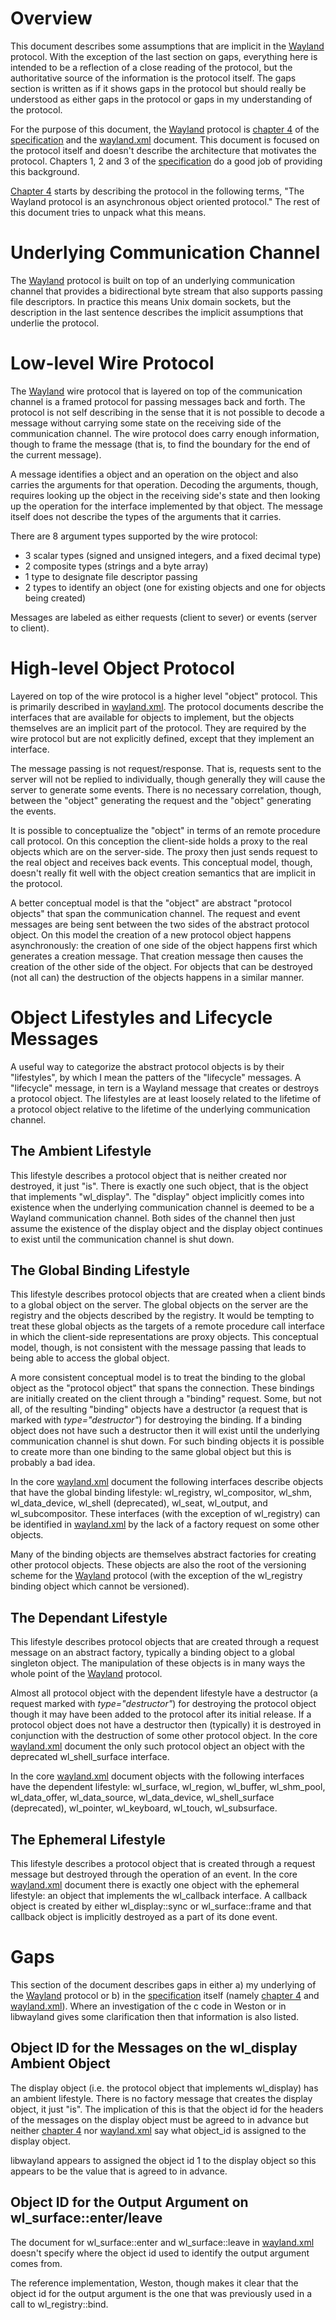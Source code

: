 # Overview

This document describes some assumptions that are implicit in the [Wayland]
protocol. With the exception of the last section on gaps, everything here is
intended to be a reflection of a close reading of the protocol, but the
authoritative source of the information is the protocol itself. The gaps section
is written as if it shows gaps in the protocol but should really be understood
as either gaps in the protocol or gaps in my understanding of the protocol.

For the purpose of this document, the [Wayland] protocol is [chapter 4] of the
[specification] and the [wayland.xml] document. This document is focused on the
protocol itself and doesn't describe the architecture that motivates the
protocol. Chapters 1, 2 and 3 of the [specification] do a good job of providing
this background.

[Chapter 4][chapter 4] starts by describing the protocol in the following terms,
"The Wayland protocol is an asynchronous object oriented protocol." The rest of
this document tries to unpack what this means.

[Wayland]: https://wayland.freedesktop.org/
[chapter 4]: https://wayland.freedesktop.org/docs/html/ch04.html
[specification]: https://wayland.freedesktop.org/docs/html/
[wayland.xml]: ../protocol/wayland.xml

# Underlying Communication Channel

The [Wayland] protocol is built on top of an underlying communication channel
that provides a bidirectional byte stream that also supports passing file
descriptors.  In practice this means Unix domain sockets, but the description in
the last sentence describes the implicit assumptions that underlie the protocol.

# Low-level Wire Protocol

The [Wayland] wire protocol that is layered on top of the communication channel
is a framed protocol for passing messages back and forth. The protocol is not
self describing in the sense that it is not possible to decode a message without
carrying some state on the receiving side of the communication channel. The wire
protocol does carry enough information, though to frame the message (that is, to
find the boundary for the end of the current message).

A message identifies a object and an operation on the object and also carries
the arguments for that operation. Decoding the arguments, though, requires
looking up the object in the receiving side's state and then looking up the
operation for the interface implemented by that object. The message itself does
not describe the types of the arguments that it carries.

There are 8 argument types supported by the wire protocol:

* 3 scalar types (signed and unsigned integers, and a fixed decimal type)
* 2 composite types (strings and a byte array)
* 1 type to designate file descriptor passing
* 2 types to identify an object (one for existing objects and one for objects
  being created)

Messages are labeled as either requests (client to sever) or events (server to
client).

# High-level Object Protocol

Layered on top of the wire protocol is a higher level "object" protocol. This is
primarily described in [wayland.xml]. The protocol documents describe the
interfaces that are available for objects to implement, but the objects
themselves are an implicit part of the protocol. They are required by the wire
protocol but are not explicitly defined, except that they implement an
interface.

The message passing is not request/response. That is, requests sent to the
server will not be replied to individually, though generally they will cause the
server to generate some events. There is no necessary correlation, though,
between the "object" generating the request and the "object" generating the
events.

It is possible to conceptualize the "object" in terms of an remote procedure
call protocol. On this conception the client-side holds a proxy to the real
objects which are on the server-side. The proxy then just sends request to the
real object and receives back events. This conceptual model, though, doesn't
really fit well with the object creation semantics that are implicit in the
protocol.

A better conceptual model is that the "object" are abstract "protocol objects"
that span the communication channel. The request and event messages are being
sent between the two sides of the abstract protocol object. On this model the
creation of a new protocol object happens asynchronously: the creation of one
side of the object happens first which generates a creation message. That
creation message then causes the creation of the other side of the object. For
objects that can be destroyed (not all can) the destruction of the objects
happens in a similar manner.

# Object Lifestyles and Lifecycle Messages

A useful way to categorize the abstract protocol objects is by their
"lifestyles", by which I mean the patters of the "lifecycle" messages. A
"lifecycle" message, in tern is a Wayland message that creates or destroys a
protocol object. The lifestyles are at least loosely related to the lifetime of
a protocol object relative to the lifetime of the underlying communication
channel.

## The Ambient Lifestyle

This lifestyle describes a protocol object that is neither created nor
destroyed, it just "is". There is exactly one such object, that is the object
that implements "wl_display". The "display" object implicitly comes into
existence when the underlying communication channel is deemed to be a Wayland
communication channel. Both sides of the channel then just assume the existence
of the display object and the display object continues to exist until the
communication channel is shut down.

## The Global Binding Lifestyle

This lifestyle describes protocol objects that are created when a client binds
to a global object on the server. The global objects on the server are the
registry and the objects described by the registry. It would be tempting to
treat these global objects as the targets of a remote procedure call interface
in which the client-side representations are proxy objects. This conceptual
model, though, is not consistent with the message passing that leads to being
able to access the global object.

A more consistent conceptual model is to treat the binding to the global object
as the "protocol object" that spans the connection. These bindings are initially
created on the client through a "binding" request. Some, but not all, of the
resulting "binding" objects have a destructor (a request that is marked with
_type="destructor"_) for destroying the binding. If a binding object does not
have such a destructor then it will exist until the underlying communication
channel is shut down. For such binding objects it is possible to create more
than one binding to the same global object but this is probably a bad idea.

In the core [wayland.xml] document the following interfaces describe objects
that have the global binding lifestyle: wl_registry, wl_compositor, wl_shm,
wl_data_device, wl_shell (deprecated), wl_seat, wl_output, and wl_subcompositor.
These interfaces (with the exception of wl_registry) can be identified in
[wayland.xml] by the lack of a factory request on some other objects.

Many of the binding objects are themselves abstract factories for creating other
protocol objects. These objects are also the root of the versioning scheme for
the [Wayland] protocol (with the exception of the wl_registry binding object
which cannot be versioned).

## The Dependant Lifestyle

This lifestyle describes protocol objects that are created through a request
message on an abstract factory, typically a binding object to a global singleton
object. The manipulation of these objects is in many ways the whole point of the
[Wayland] protocol.

Almost all protocol object with the dependent lifestyle have a destructor (a
request marked with _type="destructor"_) for destroying the protocol object
though it may have been added to the protocol after its initial release. If a
protocol object does not have a destructor then (typically) it is destroyed in
conjunction with the destruction of some other protocol object. In the core
[wayland.xml] document the only such protocol object an object with the
deprecated wl_shell_surface interface.

In the core [wayland.xml] document objects with the following interfaces have
the dependent lifestyle: wl_surface, wl_region, wl_buffer, wl_shm_pool,
wl_data_offer, wl_data_source, wl_data_device, wl_shell_surface (deprecated),
wl_pointer, wl_keyboard, wl_touch, wl_subsurface.

## The Ephemeral Lifestyle

This lifestyle describes a protocol object that is created through a request
message but destroyed through the operation of an event. In the core
[wayland.xml] document there is exactly one object with the ephemeral lifestyle:
an object that implements the wl_callback interface. A callback object is
created by either wl_display::sync or wl_surface::frame and that callback object
is implicitly destroyed as a part of its done event.

# Gaps

This section of the document describes gaps in either a) my underlying of the
[Wayland] protocol or b) in the [specification] itself (namely [chapter 4] and
[wayland.xml]). Where an investigation of the c code in Weston or in libwayland
gives some clarification then that information is also listed.

## Object ID for the Messages on the wl_display Ambient Object
The display object (i.e. the protocol object that implements wl_display) has an
ambient lifestyle. There is no factory message that creates the display object,
it just "is". The implication of this is that the object id for the headers of
the messages on the display object must be agreed to in advance but neither
[chapter 4] nor [wayland.xml] say what object_id is assigned to the display
object.

libwayland appears to assigned the object id 1 to the display object so this
appears to be the value that is agreed to in advance.

## Object ID for the Output Argument on wl_surface::enter/leave

The document for wl_surface::enter and wl_surface::leave in [wayland.xml]
doesn't specify where the object id used to identify the output argument comes
from.

The reference implementation, Weston, though makes it clear that the object id
for the output argument is the one that was previously used in a call to
wl_registry::bind.
